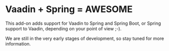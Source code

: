 Vaadin + Spring = AWESOME
=========================

This add-on adds support for Vaadin to Spring and Spring Boot, or Spring support to Vaadin,
depending on your point of view ;-).

We are still in the very early stages of development, so stay tuned for more information.
